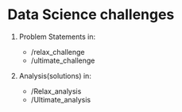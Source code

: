# Data Science challenges

1. Problem Statements in:
    - /relax_challenge
    - /ultimate_challenge

2. Analysis(solutions) in:
    - /Relax_analysis
    - /Ultimate_analysis
